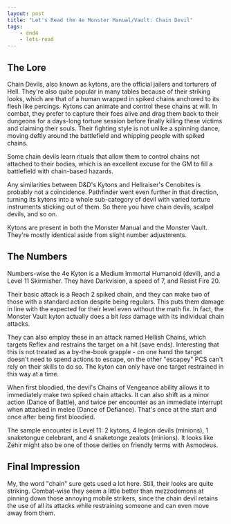 ```yaml
---
layout: post
title: "Let's Read the 4e Monster Manual/Vault: Chain Devil"
tags:
    - dnd4
    - lets-read
---
```


## The Lore

Chain Devils, also known as kytons, are the official jailers and torturers of
Hell. They're also quite popular in many tables because of their striking looks,
which are that of a human wrapped in spiked chains anchored to its flesh like
percings. Kytons can animate and control these chains at will. In combat, they
prefer to capture their foes alive and drag them back to their dungeons for a
days-long torture session before finally killing these victims and claiming
their souls. Their fighting style is not unlike a spinning dance, moving deftly
around the battlefield and whipping people with spiked chains.

Some chain devils learn rituals that allow them to control chains not attached
to their bodies, which is an excellent excuse for the GM to fill a battlefield
with chain-based hazards.

Any similarities between D&D's Kytons and Hellraiser's Cenobites is probably not
a coincidence. Pathfinder went even further in that direction, turning its
kytons into a whole sub-category of devil with varied torture instruments
sticking out of them. So there you have chain devils, scalpel devils, and so on.

Kytons are present in both the Monster Manual and the Monster Vault. They're
mostly identical aside from slight number adjustments.

## The Numbers

Numbers-wise the 4e Kyton is a Medium Immortal Humanoid (devil), and a Level 11
Skirmisher. They have Darkvision, a speed of 7, and Resist Fire 20.

Their basic attack is a Reach 2 spiked chain, and they can make two of those
with a standard action despite being regulars. This puts them damage in line
with the expected for their level even without the math fix. In fact, the
Monster Vault kyton actually does a bit _less_ damage with its individual chain
attacks.

They can also employ these in an attack named Hellish Chains, which targets
Reflex and restrains the target on a hit (save ends). Interesting that this is
not treated as a by-the-book grapple - on one hand the target doesn't need to
spend actions to escape, on the other "escapey" PCS can't rely on their skills
to do so. The kyton can only have one target restrained in this way at a time.

When first bloodied, the devil's Chains of Vengeance ability allows it to
immediately make two spiked chain attacks. It can also shift as a minor action
(Dance of Battle), and twice per encounter as an immediate interrupt when
attacked in melee (Dance of Defiance). That's once at the start and once after
being first bloodied.

The sample encounter is Level 11: 2 kytons, 4 legion devils (minions), 1
snaketongue celebrant, and 4 snaketonge zealots (minions). It looks like Zehir
might also be one of those deities on friendly terms with Asmodeus.

## Final Impression

My, the word "chain" sure gets used a lot here. Still, their looks are quite
striking. Combat-wise they seem a little better than mezzodemons at pinning down
those annoying mobile strikers, since the chain devil retains the use of all its
attacks while restraining someone and can even move away from them.
